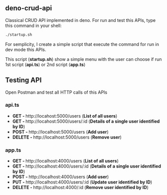 ## deno-crud-api

Classical CRUD API implemented in deno.
For run and test this APIs, type this command in your shell:
```bash
./startup.sh
```
For semplicity, I create a simple script that execute the command for run in dev mode this APIs.

This script (<b>startup.sh</b>) show a simple menu with the user can choose if run 1st script (<b>api.ts</b>) or 2nd script (<b>app.ts</b>)

## Testing API

Open Postman and test all HTTP calls of this APIs

### api.ts
<ul>
  <li> <b> GET - </b> http://locahost:5000/users (<b>List of all users</b>) </li>
  <li> <b> GET - </b> http://locahost:5000/users/:id (<b>Details of a single user identified by ID</b>) </li>
  <li> <b> POST - </b> http://localhost:5000/users (<b>Add user</b>) </li>
  <li> <b> DELETE - </b> http://localhost:5000/users (<b>Remove user</b>) </li>
</ul>

### app.ts
<ul>
  <li> <b> GET - </b> http://localhost:4000/users (<b>List of all users</b>) </li>
  <li> <b> GET - </b> http://localhost:4000/users/:id (<b>Details of a single user identified by ID</b>) </li>
  <li> <b> POST - </b> http://localhost:4000/users (<b>Add user</b>) </li>
  <li> <b> PUT - </b> http://localhost:4000/users/:id (<b>Update user identified by ID</b>) </li>
  <li> <b> DELETE - </b> http://localhost:4000/:id (<b>Remove user identified by ID</b>) </li>
</ul>

